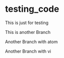 # testing_code
This is just for testing

This is another Branch

Another Branch with atom

Another Branch with vi
